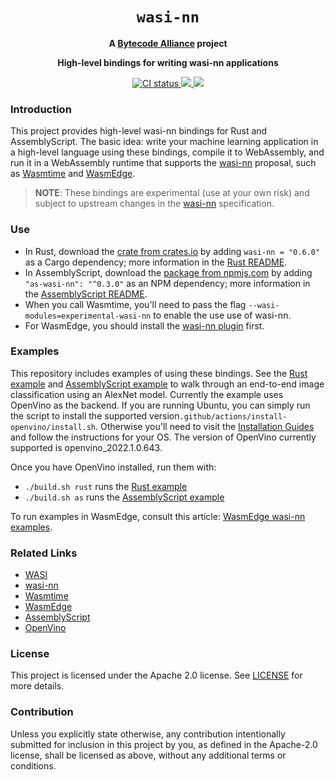<div align="center">
  <h1><code>wasi-nn</code></h1>

  <strong>A <a href="https://bytecodealliance.org/">Bytecode Alliance</a> project</strong>

  <p><strong>High-level bindings for writing wasi-nn applications</strong></p>

  <p>
    <a href="https://github.com/bytecodealliance/wasi-nn/actions?query=workflow%3ACI">
      <img src="https://github.com/bytecodealliance/wasi-nn/workflows/CI/badge.svg" alt="CI status"/>
    </a>
    <a href="https://crates.io/crates/wasi-nn">
      <img src="https://img.shields.io/crates/v/wasi-nn.svg"/>
    </a>
    <a href="https://www.npmjs.com/package/as-wasi-nn">
      <img src="https://img.shields.io/npm/v/as-wasi-nn.svg"/>
    </a>
  </p>

</div>

### Introduction

This project provides high-level wasi-nn bindings for Rust and AssemblyScript. The basic idea: write
your machine learning application in a high-level language using these bindings, compile it to
WebAssembly, and run it in a WebAssembly runtime that supports the [wasi-nn] proposal, such as
[Wasmtime] and [WasmEdge].

[Wasmtime]: https://wasmtime.dev
[wasi-nn]: https://github.com/WebAssembly/wasi-nn
[WasmEdge]: https://github.com/WasmEdge/WasmEdge

> __NOTE__: These bindings are experimental (use at your own risk) and subject to upstream changes
> in the [wasi-nn] specification.


### Use

 - In Rust, download the [crate from crates.io][crates.io] by adding `wasi-nn = "0.6.0"` as a Cargo
   dependency; more information in the [Rust README].
 - In AssemblyScript, download the [package from npmjs.com][npmjs.com] by adding `"as-wasi-nn":
   "^0.3.0"` as an NPM dependency; more information in the [AssemblyScript README].
 - When you call Wasmtime, you'll need to pass the flag `--wasi-modules=experimental-wasi-nn` to
   enable the use use of wasi-nn.
 - For WasmEdge, you should install the [wasi-nn plugin] first.

[crates.io]: https://crates.io/crates/wasi-nn
[Rust README]: rust/README.md
[npmjs.com]: https://www.npmjs.com/package/wasi-nn
[AssemblyScript README]: assemblyscript/README.md
[wasi-nn plugin]: https://wasmedge.org/docs/category/ai-inference

### Examples

This repository includes examples of using these bindings. See the [Rust example] and
[AssemblyScript example] to walk through an end-to-end image classification using an AlexNet model.
Currently the example uses OpenVino as the backend. If you are running Ubuntu, you can simply run
the script to install the supported version`.github/actions/install-openvino/install.sh`. Otherwise
you'll need to visit the [Installation Guides] and follow the instructions for your OS. The version
of OpenVino currently supported is openvino_2022.1.0.643.

Once you have OpenVino installed, run them with:
 - `./build.sh rust` runs the [Rust example]
 - `./build.sh as` runs the [AssemblyScript example]

[Rust example]: rust/examples/classification-example
[AssemblyScript example]: assemblyscript/examples/object-classification.ts
[Installation Guides]: https://docs.openvino.ai/2023.3/openvino_docs_install_guides_overview.html

To run examples in WasmEdge, consult this article: [WasmEdge wasi-nn examples].

[WasmEdge wasi-nn examples]: https://github.com/second-state/WasmEdge-WASINN-examples

### Related Links

- [WASI]
- [wasi-nn]
- [Wasmtime]
- [WasmEdge]
- [AssemblyScript]
- [OpenVino]

[WASI]: https://github.com/WebAssembly/WASI
[AssemblyScript]: https://www.assemblyscript.org/
[OpenVino]: https://docs.openvinotoolkit.org/latest/index.html

### License

This project is licensed under the Apache 2.0 license. See [LICENSE] for more details.

[LICENSE]: LICENSE


### Contribution

Unless you explicitly state otherwise, any contribution intentionally submitted for inclusion in
this project by you, as defined in the Apache-2.0 license, shall be licensed as above, without any
additional terms or conditions.
